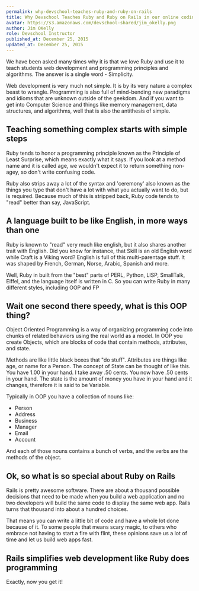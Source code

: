 ```yaml
---
permalink: why-devschool-teaches-ruby-and-ruby-on-rails
title: Why Devschool Teaches Ruby and Ruby on Rails in our online coding bootcamp
avatar: https://s3.amazonaws.com/devschool-shared/jim_okelly.png
author: Jim OKelly
role: Devschool Instructor
published_at: December 25, 2015
updated_at: December 25, 2015
---
```


We have been asked many times why it is that we love Ruby and use it to teach students web development and programming principles and algorithms. The answer is a single word - Simplicity.

Web development is very much not simple. It is by its very nature a complex beast to wrangle. Programming is also full of mind-bending new paradigms and idioms that are unknown outside of the geekdom. And if you want to get into Computer Science and things like memory management, data structures, and algorithms, well that is also the antithesis of simple.

## Teaching something complex starts with simple steps

Ruby tends to honor a programming principle known as the Principle of Least Surprise, which means exactly what it says. If you look at a method name and it is called age, we wouldn't expect it to return something non-agey, so don't write confusing code.

Ruby also strips away a lot of the syntax and 'ceremony' also known as the things you type that don't have a lot with what you actually want to do, but is required. Because much of this is stripped back, Ruby code tends to "read" better than say, JavaScript.

## A language built to be like English, in more ways than one

Ruby is known to "read" very much like english, but it also shares another trait with English. Did you know for instance, that Skill is an old English word while Craft is a Viking word? English is full of this multi-parentage stuff. It was shaped by French, German, Norse, Arabic, Spanish and more.

Well, Ruby in built from the "best" parts of PERL, Python, LISP, SmallTalk, Eiffel, and the language itself is written in C. So you can write Ruby in many different styles, including OOP and FP

## Wait one second there speedy, what is this OOP thing?

Object Oriented Programming is a way of organizing programming code into chunks of related behaviors using the real world as a model. In OOP you create Objects, which are blocks of code that contain methods, attributes, and state.

Methods are like little black boxes that "do stuff". Attributes are things like age, or name for a Person. The concept of State can be thought of like this. You have 1.00 in your hand. I take away .50 cents. You now have .50 cents in your hand. The state is the amount of money you have in your hand and it changes, therefore it is said to be Variable.

Typically in OOP you have a collection of nouns like:

* Person
* Address
* Business
* Manager
* Email
* Account

And each of those nouns contains a bunch of verbs, and the verbs are the methods of the object.

## Ok, so what is so special about Ruby on Rails

Rails is pretty awesome software. There are about a thousand possible decisions that need to be made when you build a web application and no two developers will build the same code to display the same web app. Rails turns that thousand into about a hundred choices.

That means you can write a little bit of code and have a whole lot done because of it. To some people that means scary magic, to others who embrace not having to start a fire with flint, these opinions save us a lot of time and let us build web apps fast.

## Rails simplifies web development like Ruby does programming

Exactly, now you get it!
